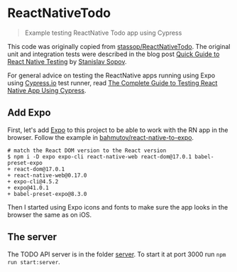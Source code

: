 # ReactNativeTodo
> Example testing ReactNative Todo app using Cypress

This code was originally copied from [stassop/ReactNativeTodo](https://github.com/stassop/ReactNativeTodo). The original unit and integration tests were described in the blog post [Quick Guide to React Native Testing](https://stassop.medium.com/quick-guide-to-react-native-testing-a5a830223c9e) by [Stanislav Sopov](https://github.com/stassop).

For general advice on testing the ReactNative apps running using Expo using [Cypress.io](https://www.cypress.io) test runner, read [The Complete Guide to Testing React Native App Using Cypress](https://glebbahmutov.com/blog/testing-react-native-app-using-cypress/).

## Add Expo

First, let's add [Expo](https://docs.expo.io/guides/running-in-the-browser/) to this project to be able to work with the RN app in the browser. Follow the example in [bahmutov/react-native-to-expo](https://github.com/bahmutov/react-native-to-expo).

```text
# match the React DOM version to the React version
$ npm i -D expo expo-cli react-native-web react-dom@17.0.1 babel-preset-expo
+ react-dom@17.0.1
+ react-native-web@0.17.0
+ expo-cli@4.5.2
+ expo@41.0.1
+ babel-preset-expo@8.3.0
```

Then I started using Expo icons and fonts to make sure the app looks in the browser the same as on iOS.

## The server

The TODO API server is in the folder [server](./server). To start it at port 3000 run `npm run start:server`.

